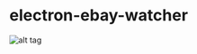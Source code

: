 # electron-ebay-watcher

![alt tag](https://github.com/AlejandroDiegoo/electron-ebay-watcher/blob/master/static/images/screenshot.png)
